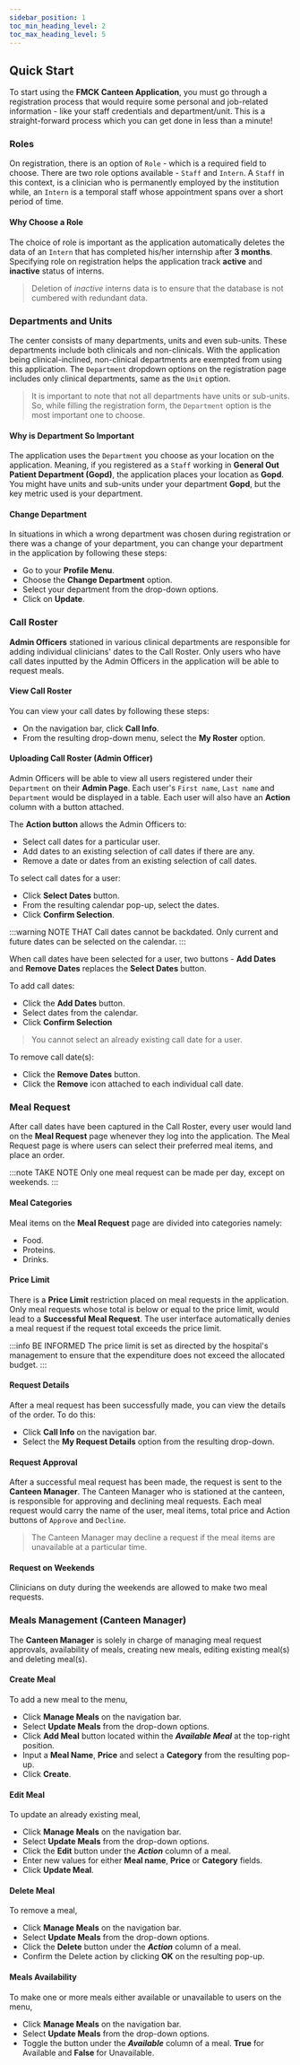 ```yaml
---
sidebar_position: 1
toc_min_heading_level: 2
toc_max_heading_level: 5
---
```


## Quick Start

To start using the **FMCK Canteen Application**, you must go through a registration process that would require some
personal and job-related information - like your staff credentials and department/unit. This is a straight-forward process which you can get done in less than a minute!

### Roles

On registration, there is an option of `Role` - which is a required field to choose. There are two role options available - `Staff` and `Intern`. A `Staff` in this context, is a clinician who is permanently employed by the institution while, an `Intern` is a temporal staff whose appointment spans over a short period of time.

#### Why Choose a Role

The choice of role is important as the application automatically deletes the data of an `Intern` that has completed his/her internship after **3 months**. Specifying role on registration helps the application track **active** and **inactive** status of interns.

> Deletion of _inactive_ interns data is to ensure that the database is not cumbered with redundant data.

### Departments and Units

The center consists of many departments, units and even sub-units. These departments include both clinicals and non-clinicals. With the application being clinical-inclined, non-clinical departments are exempted from using this application. The `Department` dropdown options on the registration page includes only clinical departments, same as the `Unit` option.

> It is important to note that not all departments have units or sub-units. So, while filling the registration form, the `Department` option is the most important one to choose.

#### Why is Department So Important

The application uses the `Department` you choose as your location on the application. Meaning, if you registered as a `Staff` working in **General Out Patient Department (Gopd)**, the application places your location as **Gopd**. You might have units and sub-units under your department **Gopd**, but the key metric used is your department.

#### Change Department

In situations in which a wrong department was chosen during registration or there was a change of your department, you can change your department in the application by following these steps:

- Go to your **Profile Menu**.
- Choose the **Change Department** option.
- Select your department from the drop-down options.
- Click on **Update**.

### Call Roster

**Admin Officers** stationed in various clinical departments are responsible for adding individual clinicians' dates to the Call Roster. Only users who have call dates inputted by the Admin Officers in the application will be able to request meals.

#### View Call Roster

You can view your call dates by following these steps:

- On the navigation bar, click **Call Info**.
- From the resulting drop-down menu, select the **My Roster** option.

#### Uploading Call Roster (Admin Officer)

Admin Officers will be able to view all users registered under their `Department` on their **Admin Page**. Each user's `First name`, `Last name` and `Department` would be displayed in a table. Each user will also have an **Action** column with a button attached.

The **Action button** allows the Admin Officers to:

- Select call dates for a particular user.
- Add dates to an existing selection of call dates if there are any.
- Remove a date or dates from an existing selection of call dates.

To select call dates for a user:

- Click **Select Dates** button.
- From the resulting calendar pop-up, select the dates.
- Click **Confirm Selection**.

:::warning NOTE THAT
Call dates cannot be backdated. Only current and future dates can be selected on the calendar.
:::

When call dates have been selected for a user, two buttons - **Add Dates** and **Remove Dates** replaces the **Select Dates** button.

To add call dates:

- Click the **Add Dates** button.
- Select dates from the calendar.
- Click **Confirm Selection**

> You cannot select an already existing call date for a user.

To remove call date(s):

- Click the **Remove Dates** button.
- Click the **Remove** icon attached to each individual call date.

### Meal Request

After call dates have been captured in the Call Roster, every user would land on the **Meal Request** page whenever they log into the application. The Meal Request page is where users can select their preferred meal items, and place an order.

:::note TAKE NOTE
Only one meal request can be made per day, except on weekends.
:::

#### Meal Categories

Meal items on the **Meal Request** page are divided into categories namely:

- Food.
- Proteins.
- Drinks.

#### Price Limit

There is a **Price Limit** restriction placed on meal requests in the application. Only meal requests whose total is below or equal to the price limit, would lead to a **Successful Meal Request**. The user interface automatically denies a meal request if the request total exceeds the price limit.

:::info BE INFORMED
The price limit is set as directed by the hospital's management to ensure that the expenditure does not exceed the allocated budget.
:::

#### Request Details

After a meal request has been successfully made, you can view the details of the order. To do this:

- Click **Call Info** on the navigation bar.
- Select the **My Request Details** option from the resulting drop-down.

#### Request Approval

After a successful meal request has been made, the request is sent to the **Canteen Manager**. The Canteen Manager who is stationed at the canteen, is responsible for approving and declining meal requests. Each meal request would carry the name of the user, meal items, total price and Action buttons of `Approve` and `Decline`.

> The Canteen Manager may decline a request if the meal items are unavailable at a particular time.

#### Request on Weekends

Clinicians on duty during the weekends are allowed to make two meal requests.

### Meals Management (Canteen Manager)

The **Canteen Manager** is solely in charge of managing meal request approvals, availability of meals, creating new meals, editing existing meal(s) and deleting meal(s).

#### Create Meal

To add a new meal to the menu,

- Click **Manage Meals** on the navigation bar.
- Select **Update Meals** from the drop-down options.
- Click **Add Meal** button located within the _**Available Meal**_ at the top-right position.
- Input a **Meal Name**, **Price** and select a **Category** from the resulting pop-up.
- Click **Create**.

#### Edit Meal

To update an already existing meal,

- Click **Manage Meals** on the navigation bar.
- Select **Update Meals** from the drop-down options.
- Click the **Edit** button under the _**Action**_ column of a meal.
- Enter new values for either **Meal name**, **Price** or **Category** fields.
- Click **Update Meal**.

#### Delete Meal

To remove a meal,

- Click **Manage Meals** on the navigation bar.
- Select **Update Meals** from the drop-down options.
- Click the **Delete** button under the _**Action**_ column of a meal.
- Confirm the Delete action by clicking **OK** on the resulting pop-up.

#### Meals Availability

To make one or more meals either available or unavailable to users on the menu,

- Click **Manage Meals** on the navigation bar.
- Select **Update Meals** from the drop-down options.
- Toggle the button under the _**Available**_ column of a meal. **True** for Available and **False** for Unavailable.
